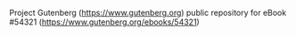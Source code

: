 Project Gutenberg (https://www.gutenberg.org) public repository for
eBook #54321 (https://www.gutenberg.org/ebooks/54321)
